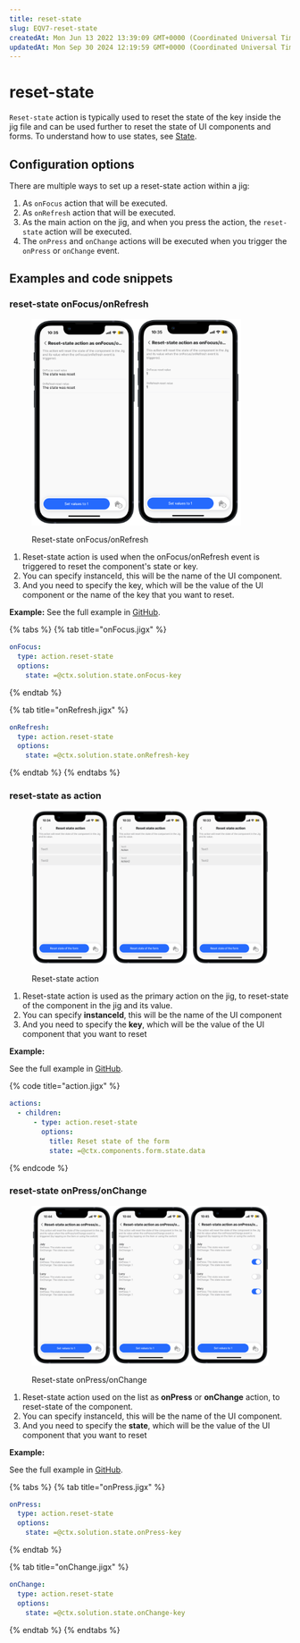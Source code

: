 ```yaml
---
title: reset-state
slug: EQV7-reset-state
createdAt: Mon Jun 13 2022 13:39:09 GMT+0000 (Coordinated Universal Time)
updatedAt: Mon Sep 30 2024 12:19:59 GMT+0000 (Coordinated Universal Time)
---
```


# reset-state

`Reset-state` action is typically used to reset the state of the key inside the jig file and can be used further to reset the state of UI components and forms. To understand how to use states, see [State](https://docs.jigx.com/building-apps-with-jigx/logic/state).

## Configuration options

There are multiple ways to set up a reset-state action within a jig:

1. As `onFocus` action that will be executed.
2. As `onRefresh` action that will be executed.
3. As the main action on the jig, and when you press the action, the `reset-state` action will be executed.
4. The `onPress` and `onChange` actions will be executed when you trigger the `onPress` or `onChange` event.

## Examples and code snippets

### reset-state onFocus/onRefresh

<figure><img src="../../.gitbook/assets/Reset-state-onFocus.PNG" alt="Reset-state onFocus/onRefresh" width="375"><figcaption><p>Reset-state onFocus/onRefresh</p></figcaption></figure>

1. Reset-state action is used when the onFocus/onRefresh event is triggered to reset the component's state or key.
2. You can specify instanceId, this will be the name of the UI component.
3. And you need to specify the key, which will be the value of the UI component or the name of the key that you want to reset.

**Example:** See the full example in [GitHub](https://github.com/jigx-com/jigx-samples/blob/main/quickstart/jigx-samples/jigs/jigx-actions/reset-state/static-data/reset-state-focus-load-refresh.jigx).

{% tabs %}
{% tab title="onFocus.jigx" %}
```yaml
onFocus:
  type: action.reset-state
  options:
    state: =@ctx.solution.state.onFocus-key
```
{% endtab %}

{% tab title="onRefresh.jigx" %}
```yaml
onRefresh:
  type: action.reset-state
  options:
    state: =@ctx.solution.state.onRefresh-key
```
{% endtab %}
{% endtabs %}

### reset-state as action

<figure><img src="../../.gitbook/assets/Reset-state-action.PNG" alt="Reset-state action" width="563"><figcaption><p>Reset-state action</p></figcaption></figure>

1. Reset-state action is used as the primary action on the jig, to reset-state of the component in the jig and its value.
2. You can specify **instanceId**, this will be the name of the UI component
3. And you need to specify the **key**, which will be the value of the UI component that you want to reset

**Example:**

See the full example in [GitHub](https://github.com/jigx-com/jigx-samples/blob/main/quickstart/jigx-samples/jigs/jigx-actions/reset-state/static-data/reset-state-action-form.jigx).

{% code title="action.jigx" %}
```yaml
actions:
  - children:
      - type: action.reset-state
        options:
          title: Reset state of the form
          state: =@ctx.components.form.state.data
```
{% endcode %}

### reset-state onPress/onChange

<figure><img src="../../.gitbook/assets/Reset-state-onPress.PNG" alt="Reset-state onPress/onChange" width="563"><figcaption><p>Reset-state onPress/onChange</p></figcaption></figure>

1. Reset-state action used on the list as **onPress** or **onChange** action, to reset-state of the component.
2. You can specify instanceId, this will be the name of the UI component.
3. And you need to specify the **state**, which will be the value of the UI component that you want to reset

**Example:**

See the full example in [GitHub](https://github.com/jigx-com/jigx-samples/blob/main/quickstart/jigx-samples/jigs/jigx-actions/reset-state/static-data/reset-state-onpress-onchange.jigx).

{% tabs %}
{% tab title="onPress.jigx" %}
```yaml
onPress:
  type: action.reset-state
  options:
    state: =@ctx.solution.state.onPress-key
```
{% endtab %}

{% tab title="onChange.jigx" %}
```yaml
onChange:
  type: action.reset-state
  options:
    state: =@ctx.solution.state.onChange-key
```
{% endtab %}
{% endtabs %}
